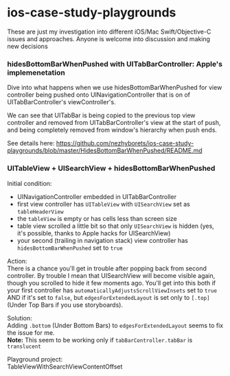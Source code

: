 # ios-case-study-playgrounds
These are just my investigation into different iOS/Mac Swift/Objective-C issues and approaches. Anyone is welcome into discussion and making new decisions

### hidesBottomBarWhenPushed with UITabBarController: Apple's implemenetation
Dive into what happens when we use hidesBottomBarWhenPushed for view controller being pushed onto UINavigationController that is on of UITabBarController's viewController's.

We can see that UITabBar is being copied to the previous top view controller and removed from UITabBarController's view at the start of push, and being completely removed from window's hierarchy when push ends.

See details here: https://github.com/nezhyborets/ios-case-study-playgrounds/blob/master/HidesBottomBarWhenPushed/README.md

### UITableView + UISearchView + hidesBottomBarWhenPushed
Initial condition:
- UINavigationController embedded in UITabBarController
- first view controller has `UITableView` with `UISearchView` set as `tableHeaderView`
- the `tableView` is empty or has cells less than screen size
- table view scrolled a little bit so that only `UISearchView` is hidden (yes, it's possible, thanks to Apple hacks for UISearchView)
- your second (trailing in navigation stack) view controller has `hidesBottomBarWhenPushed` set to `true`

Action:  
There is a chance you'll get in trouble after popping back from second controller. By trouble I mean that UISearchView will become visible again, though you scrolled to hide it few moments ago. You'll get into this both if your first controller has `automaticallyAdjustsScrollViewInsets` set to `true` AND if it's set to `false`, but `edgesForExtendedLayout` is set only to `[.top]` (Under Top Bars if you use storyboards).

Solution:  
Adding `.bottom` (Under Bottom Bars) to `edgesForExtendedLayout` seems to fix the issue for me.  
**Note:** This seem to be working only if `tabBarController.tabBar` is `translucent`

Playground project:  
TableViewWithSearchViewContentOffset
